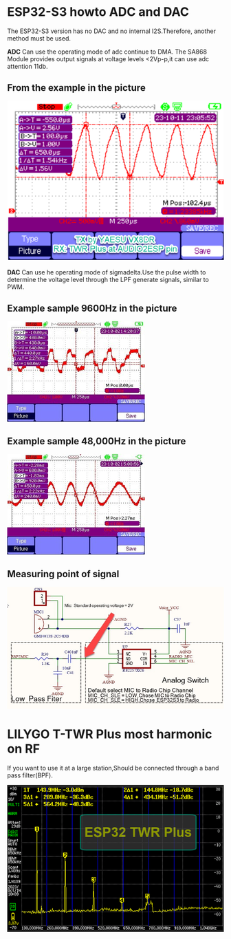 # ESP32-S3 howto ADC and DAC

The ESP32-S3 version has no DAC and no internal I2S.Therefore, another method must be used.

**ADC** Can use the operating mode of adc continue to DMA.
The SA868 Module provides output signals at voltage levels <2Vp-p,it can use adc attention 11db.

## From the example in the picture
![TWR_AUDIO2ESP](TWRPlus_AudioOut_signal.png)

**DAC** Can use he operating mode of sigmadelta.Use the pulse width to determine the voltage level through the LPF generate signals, similar to PWM.

## Example sample 9600Hz in the picture
![sigmadelta_9600sample](sigmadelta_sample_9k6.jpg)

## Example sample 48,000Hz in the picture
![sigmadelta_48ksample](sigmadelta_sample_48k.jpg)

## Measuring point of signal
![TWR_MIC2ESP](TWR_audio_mic2esp.jpg)

# LILYGO T-TWR Plus most harmonic on RF

If you want to use it at a large station,Should be connected through a band pass filter(BPF).

![TWR_Harmonic](LILYGO_TWRPlus_Harmonics.png)